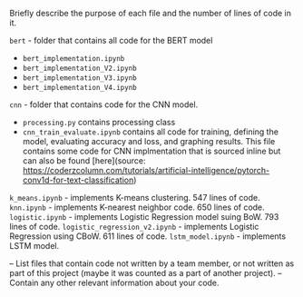 Briefly describe the purpose of each file and the number of lines of code
in it.

`bert` - folder that contains all code for the BERT model
  - `bert_implementation.ipynb`
  - `bert_implementation_V2.ipynb`
  - `bert_implementation_V3.ipynb`
  - `bert_implementation_V4.ipynb`

`cnn` - folder that contains code for the CNN model.
  - `processing.py` contains processing class
  - `cnn_train_evaluate.ipynb` contains all code for training, defining the model, evaluating accuracy and loss, and graphing results. This file contains some code for CNN implmentation that is sourced inline but can also be found [here](source: https://coderzcolumn.com/tutorials/artificial-intelligence/pytorch-conv1d-for-text-classification)

`k_means.ipynb` - implements K-means clustering. 547 lines of code.
`knn.ipynb` - implements K-nearest neighbor code. 650 lines of code.
`logistic.ipynb` - implements Logistic Regression model suing BoW. 793 lines of code.
`logistic_regression_v2.ipynb` - implements Logistic Regression using CBoW. 611 lines of code.
`lstm_model.ipynb` - implements LSTM model. 

– List files that contain code not written by a team member, or not
written as part of this project (maybe it was counted as a part of
another project).
– Contain any other relevant information about your code.
